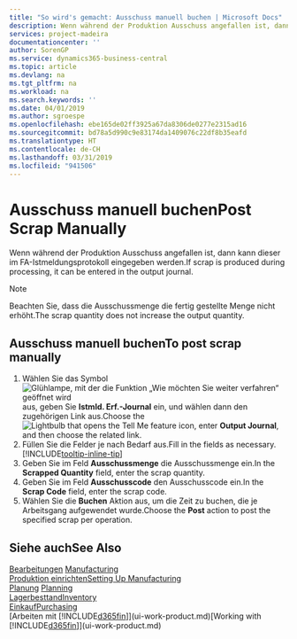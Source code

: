 ```yaml
---
title: "So wird's gemacht: Ausschuss manuell buchen | Microsoft Docs"
description: Wenn während der Produktion Ausschuss angefallen ist, dann kann dieser im FA-Istmeldungsprotokoll eingegeben werden. Beachten Sie, dass die Ausschussmenge die fertig gestellte Menge nicht erhöht.
services: project-madeira
documentationcenter: ''
author: SorenGP
ms.service: dynamics365-business-central
ms.topic: article
ms.devlang: na
ms.tgt_pltfrm: na
ms.workload: na
ms.search.keywords: ''
ms.date: 04/01/2019
ms.author: sgroespe
ms.openlocfilehash: ebe165de02ff3925a67da8306de0277e2315ad16
ms.sourcegitcommit: bd78a5d990c9e83174da1409076c22df8b35eafd
ms.translationtype: HT
ms.contentlocale: de-CH
ms.lasthandoff: 03/31/2019
ms.locfileid: "941506"
---
```

# <a name="post-scrap-manually"></a><span data-ttu-id="e38dd-104">Ausschuss manuell buchen</span><span class="sxs-lookup"><span data-stu-id="e38dd-104">Post Scrap Manually</span></span>
<span data-ttu-id="e38dd-105">Wenn während der Produktion Ausschuss angefallen ist, dann kann dieser im FA-Istmeldungsprotokoll eingegeben werden.</span><span class="sxs-lookup"><span data-stu-id="e38dd-105">If scrap is produced during processing, it can be entered in the output journal.</span></span> 

> [!NOTE]
> <span data-ttu-id="e38dd-106">Beachten Sie, dass die Ausschussmenge die fertig gestellte Menge nicht erhöht.</span><span class="sxs-lookup"><span data-stu-id="e38dd-106">The scrap quantity does not increase the output quantity.</span></span>  

## <a name="to-post-scrap-manually"></a><span data-ttu-id="e38dd-107">Ausschuss manuell buchen</span><span class="sxs-lookup"><span data-stu-id="e38dd-107">To post scrap manually</span></span>  
1. <span data-ttu-id="e38dd-108">Wählen Sie das Symbol ![Glühlampe, mit der die Funktion „Wie möchten Sie weiter verfahren“ geöffnet wird](media/ui-search/search_small.png "Wie möchten Sie weiter verfahren?") aus, geben Sie **Istmld. Erf.-Journal** ein, und wählen dann den zugehörigen Link aus.</span><span class="sxs-lookup"><span data-stu-id="e38dd-108">Choose the ![Lightbulb that opens the Tell Me feature](media/ui-search/search_small.png "Tell me what you want to do") icon, enter **Output Journal**, and then choose the related link.</span></span>  
2. <span data-ttu-id="e38dd-109">Füllen Sie die Felder je nach Bedarf aus.</span><span class="sxs-lookup"><span data-stu-id="e38dd-109">Fill in the fields as necessary.</span></span> [!INCLUDE[tooltip-inline-tip](includes/tooltip-inline-tip_md.md)]  
3. <span data-ttu-id="e38dd-110">Geben Sie im Feld **Ausschussmenge** die Ausschussmenge ein.</span><span class="sxs-lookup"><span data-stu-id="e38dd-110">In the **Scrapped Quantity** field, enter the scrap quantity.</span></span>  
4. <span data-ttu-id="e38dd-111">Geben Sie im Feld **Ausschusscode** den Ausschusscode ein.</span><span class="sxs-lookup"><span data-stu-id="e38dd-111">In the **Scrap Code** field, enter the scrap code.</span></span>  
5. <span data-ttu-id="e38dd-112">Wählen Sie die **Buchen** Aktion aus, um die Zeit zu buchen, die je Arbeitsgang aufgewendet wurde.</span><span class="sxs-lookup"><span data-stu-id="e38dd-112">Choose the **Post** action to post the specified scrap per operation.</span></span>  

## <a name="see-also"></a><span data-ttu-id="e38dd-113">Siehe auch</span><span class="sxs-lookup"><span data-stu-id="e38dd-113">See Also</span></span>  
<span data-ttu-id="e38dd-114">[Bearbeitungen](production-manage-manufacturing.md)  </span><span class="sxs-lookup"><span data-stu-id="e38dd-114">[Manufacturing](production-manage-manufacturing.md)  </span></span>  
[<span data-ttu-id="e38dd-115">Produktion einrichten</span><span class="sxs-lookup"><span data-stu-id="e38dd-115">Setting Up Manufacturing</span></span>](production-configure-production-processes.md)  
<span data-ttu-id="e38dd-116">[Planung](production-planning.md)    </span><span class="sxs-lookup"><span data-stu-id="e38dd-116">[Planning](production-planning.md)    </span></span>  
[<span data-ttu-id="e38dd-117">Lagerbesttand</span><span class="sxs-lookup"><span data-stu-id="e38dd-117">Inventory</span></span>](inventory-manage-inventory.md)  
[<span data-ttu-id="e38dd-118">Einkauf</span><span class="sxs-lookup"><span data-stu-id="e38dd-118">Purchasing</span></span>](purchasing-manage-purchasing.md)  
<span data-ttu-id="e38dd-119">[Arbeiten mit [!INCLUDE[d365fin](includes/d365fin_md.md)]](ui-work-product.md)</span><span class="sxs-lookup"><span data-stu-id="e38dd-119">[Working with [!INCLUDE[d365fin](includes/d365fin_md.md)]](ui-work-product.md)</span></span>
